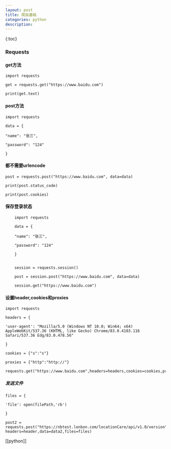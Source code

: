 ```yaml
---
layout: post
title: 爬虫基础
categories: python
description: 
---
```


{:toc}

### Requests

  

#### get方法

	import requests

	get = requests.get("https://www.baidu.com")

	print(get.text)

  

#### post方法


	import requests

	data = {

	"name": "张三",

	"password": "124"

	}


#### 都不需要urlencode

	post = requests.post("https://www.baidu.com", data=data)

	print(post.status_code)

	print(post.cookies)

  

#### 保存登录状态


		import requests

		data = {

		"name": "张三",

		"password": "124"

		}


		session = requests.session()

		post = session.post("https://www.baidu.com", data=data)

		session.get("https://www.baidu.com")

#### 设置header,cookies和proxies

	import requests

	headers = {

	'user-agent': "Mozilla/5.0 (Windows NT 10.0; Win64; x64) AppleWebKit/537.36 (KHTML, like Gecko) Chrome/83.0.4103.116 Safari/537.36 Edg/83.0.478.56"

	}

	cookies = {"s":"s"}

	proxies = {"http":"http://"}

	requests.get("https://www.baidu.com",headers=headers,cookies=cookies,proxies=proxies)
	
#####  发送文件

	files = {

	'file': open(filePath,'rb')

	}

	post2 = requests.post("https://nbtest.lonbon.com/locationCare/api/v1.0/version", headers=header,data=data2,files=files)
	
[[python]]